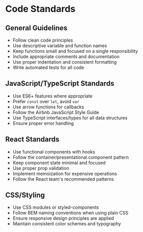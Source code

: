
# Code Standards

## General Guidelines
- Follow clean code principles
- Use descriptive variable and function names
- Keep functions small and focused on a single responsibility
- Include appropriate comments and documentation
- Use proper indentation and consistent formatting
- Write automated tests for all code

## JavaScript/TypeScript Standards
- Use ES6+ features where appropriate
- Prefer `const` over `let`, avoid `var`
- Use arrow functions for callbacks
- Follow the Airbnb JavaScript Style Guide
- Use TypeScript interfaces/types for all data structures
- Ensure proper error handling

## React Standards
- Use functional components with hooks
- Follow the container/presentational component pattern
- Keep component state minimal and focused
- Use proper prop validation
- Implement memoization for expensive operations
- Follow the React team's recommended patterns

## CSS/Styling
- Use CSS modules or styled-components
- Follow BEM naming conventions when using plain CSS
- Ensure responsive design principles are applied
- Maintain consistent color schemes and typography

